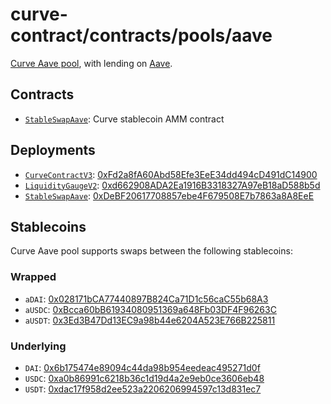 # curve-contract/contracts/pools/aave

[Curve Aave pool](https://www.curve.fi/aave), with lending on [Aave](https://aave.com/).

## Contracts

* [`StableSwapAave`](StableSwapAave.vy): Curve stablecoin AMM contract

## Deployments

* [`CurveContractV3`](../../tokens/CurveTokenV3.vy): [0xFd2a8fA60Abd58Efe3EeE34dd494cD491dC14900](https://etherscan.io/address/0xFd2a8fA60Abd58Efe3EeE34dd494cD491dC14900)
* [`LiquidityGaugeV2`](https://github.com/curvefi/curve-dao-contracts/blob/master/contracts/gauges/LiquidityGaugeV2.vy): [0xd662908ADA2Ea1916B3318327A97eB18aD588b5d](https://etherscan.io/address/0xd662908ADA2Ea1916B3318327A97eB18aD588b5d)
* [`StableSwapAave`](StableSwapAave.vy): [0xDeBF20617708857ebe4F679508E7b7863a8A8EeE](https://etherscan.io/address/0xDeBF20617708857ebe4F679508E7b7863a8A8EeE)

## Stablecoins

Curve Aave pool supports swaps between the following stablecoins:

### Wrapped

* `aDAI`: [0x028171bCA77440897B824Ca71D1c56caC55b68A3](https://etherscan.io/address/0x028171bCA77440897B824Ca71D1c56caC55b68A3)
* `aUSDC`: [0xBcca60bB61934080951369a648Fb03DF4F96263C](https://etherscan.io/address/0xBcca60bB61934080951369a648Fb03DF4F96263C)
* `aUSDT`: [0x3Ed3B47Dd13EC9a98b44e6204A523E766B225811](https://etherscan.io/address/0x3Ed3B47Dd13EC9a98b44e6204A523E766B225811)

### Underlying

* `DAI`: [0x6b175474e89094c44da98b954eedeac495271d0f](https://etherscan.io/token/0x6b175474e89094c44da98b954eedeac495271d0f)
* `USDC`: [0xa0b86991c6218b36c1d19d4a2e9eb0ce3606eb48](https://etherscan.io/token/0xa0b86991c6218b36c1d19d4a2e9eb0ce3606eb48)
* `USDT`: [0xdac17f958d2ee523a2206206994597c13d831ec7](https://etherscan.io/address/0xdac17f958d2ee523a2206206994597c13d831ec7)
